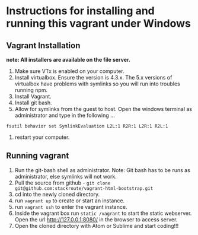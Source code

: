 # Instructions for installing and running this vagrant under Windows #

## Vagrant Installation ##

**note: All installers are available on the file server.**

1. Make sure VTx is enabled on your computer.
1. Install virtualbox. Ensure the version is 4.3.x. The 5.x versions of
 virtualbox have problems with symlinks so you will run into troubles
 running npm.
1. Install Vagrant.
1. Install git bash.
1. Allow for symlinks from the guest to host. Open the windows terminal as
administrator and type in the following ...
```
fsutil behavior set SymlinkEvaluation L2L:1 R2R:1 L2R:1 R2L:1
```
1. restart your computer.


## Running vagrant ##

1. Run the git-bash shell as administrator. Note: Git bash has to be runs as
administrator, else symlinks will not work.
1. Pull the source from github - ``` git clone git@github.com:stackroute/vagrant-html-bootstrap.git ```
2. cd into the newly cloned directory.
3. run ``` vagrant up ``` to create or start an instance.
4. run ``` vagrant ssh ``` to enter the vagrant instance.
5. Inside the vagrant box run ``` static /vagrant ``` to start the static webserver. Open the
   url http://127.0.0.1:8080/ in the browser to access server.
6. Open the cloned directory with Atom or Sublime and start coding!!!
